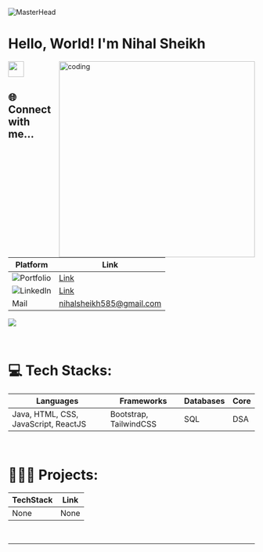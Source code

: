 <!-- BANNER GIF -->
![MasterHead](https://user-images.githubusercontent.com/10498744/210012254-234538ff-d198-48aa-8964-37e6fd45d227.gif)

<!-- INTRODUCTION -->
<h1 align="left">Hello, World! I'm Nihal Sheikh</h1><img src = "https://raw.githubusercontent.com/MartinHeinz/MartinHeinz/master/wave.gif" width = 32px height = 32px>

<!-- SIDE GIF ADDED HERE -->
<img align="right" alt="coding" width="400" src="https://cdn.dribbble.com/users/1162077/screenshots/3848914/programmer.gif">


<br>

<!-- SOCIAL NETWORK LINKS -->
## 🌐 Connect with me...
| Platform | Link |
| - | - |
|![Portfolio](https://img.shields.io/badge/my_portfolio-000?style=for-the-badge&logo=ko-fi&logoColor=white) | [Link](https://flowcv.me/nihalsheikh) |
|![LinkedIn](https://img.shields.io/badge/linkedin-0A66C2?style=for-the-badge&logo=linkedin&logoColor=white) | [Link](https://linkedin.com/in/nihalsheikh/) |
| Mail | nihalsheikh585@gmail.com |


<!-- PROFILE VIEW COUNTER -->
[![](https://visitcount.itsvg.in/api?id=nihalsheikh&icon=5&color=0)](https://visitcount.itsvg.in)

<br>
<!-- Tech stack image icons added here -->

# 💻 Tech Stacks:

| Languages | Frameworks | Databases | Core |
|-|-|-|-|
| Java, HTML, CSS, JavaScript, ReactJS | Bootstrap, TailwindCSS | SQL | DSA |

<br>
<!-- Stats shown here -->

# 👨🏻‍💻 Projects:
| TechStack | Link |
| - | - |
| None | None |

<br>

---
<!-- readme file ends here ~ nihalsheikh-->
